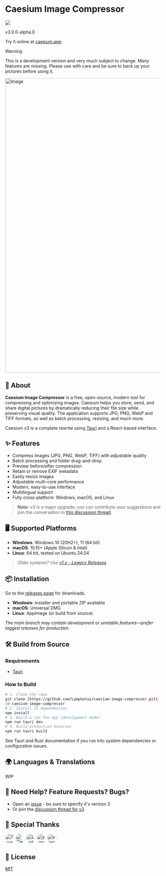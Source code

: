# Caesium Image Compressor

[![](https://img.shields.io/static/v1?label=Sponsor&message=%E2%9D%A4&logo=GitHub&color=%23fe8e86)](https://github.com/sponsors/Lymphatus)

v3.0.0-alpha.0

Try it online at [caesium.app](https://caesium.app)

> [!WARNING]
> This is a development version and very much subject to change. Many features are missing. Please use with care and be
> sure to back up your pictures before using it.


<img width="1431" height="954" alt="Image" src="https://github.com/user-attachments/assets/1b4ac0a4-2fc4-41c7-ab51-6e04a4ba9eae" />

## 🚀 About

**Caesium Image Compressor** is a free, open-source, modern tool for compressing and optimizing images. Caesium helps
you store, send, and share digital pictures by dramatically reducing their file size while preserving visual quality.
The application supports JPG, PNG, WebP and TIFF formats, as well as batch processing, resizing, and much more.

Caesium v3 is a complete rewrite using [Tauri](https://tauri.app/) and a React-based interface.

## ✨ Features

- Compress images (JPG, PNG, WebP, TIFF) with adjustable quality
- Batch processing and folder drag-and-drop
- Preview before/after compression
- Retain or remove EXIF metadata
- Easily resize images
- Adjustable multi-core performance
- Modern, easy-to-use interface
- Multilingual support
- Fully cross-platform: Windows, macOS, and Linux

> **Note:** v3 is a major upgrade; you can contribute your suggestions and join the conversation
> in [this discussion thread](https://github.com/Lymphatus/caesium-image-compressor/issues/334).

## 🖥️ Supported Platforms

- **Windows**: Windows 10 (20H2+), 11 (64 bit)
- **macOS**: 10.15+ (Apple Silicon & Intel)
- **Linux**: 64 bit, tested on Ubuntu 24.04

> _Older systems? Use [v1.x - Legacy Releases](https://www.fosshub.com/Caesium-Image-Compressor-old.html)_

## 📦 Installation

Go to the [releases page](https://github.com/Lymphatus/caesium-image-compressor/releases) for downloads.

- **Windows**: Installer and portable ZIP available
- **macOS**: Universal DMG
- **Linux**: AppImage (or build from source)

_The main branch may contain development or unstable features—prefer tagged releases for production._

## 🛠️ Build from Source

### Requirements

- [Tauri](https://tauri.app/start/prerequisites/)

### How to Build

```sh
# 1. Clone the repo
git clone [https://github.com/Lymphatus/caesium-image-compressor.git)
cd caesium-image-compressor
# 2. Install JS dependencies
npm install
# 3. Build & run the app (development mode)
npm run tauri dev
# 4. Build production binaries
npm run tauri build
``` 

See Tauri and Rust documentation if you run into system dependencies or configuration issues.

## 🌍 Languages & Translations

WIP

## 💬 Need Help? Feature Requests? Bugs?

- Open an [issue](https://github.com/Lymphatus/caesium-image-compressor/issues) - be sure to specify it's version 3
- Or join the [discussion thread for v3](https://github.com/Lymphatus/caesium-image-compressor/issues/334)

## 🙏 Special Thanks

<a href="https://github.com/7eventech77"><img src="https://github.com/7eventech77.png" width="30px" alt="7eventech77" style="border-radius: 100%;" /></a>
<a href="https://github.com/ClearRabbit"><img src="https://github.com/ClearRabbit.png" width="30px" alt="ClearRabbit" style="border-radius: 100%;" /></a>
<a href="https://github.com/LushawnDev"><img src="https://github.com/LushawnDev.png" width="30px" alt="LushawnDev" style="border-radius: 100%;" /></a>
<a href="https://github.com/yannkost"><img src="https://github.com/yannkost.png" width="30px" alt="yannkost" style="border-radius: 100%;" /></a>
<a href="https://github.com/stamminator"><img src="https://github.com/stamminator.png" width="30px" alt="stamminator" style="border-radius: 100%;" /></a>

## 📜 License

[MIT](LICENSE.md)


